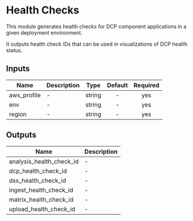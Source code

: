 # Health Checks

This module generates health checks for DCP component applications in a given deployment environment.

It outputs health check IDs that can be used in visualizations of DCP health status.

<!-- START -->
## Inputs

| Name | Description | Type | Default | Required |
|------|-------------|:----:|:-----:|:-----:|
| aws\_profile | - | string | - | yes |
| env | - | string | - | yes |
| region | - | string | - | yes |

## Outputs

| Name | Description |
|------|-------------|
| analysis\_health\_check\_id | - |
| dcp\_health\_check\_id | - |
| dss\_health\_check\_id | - |
| ingest\_health\_check\_id | - |
| matrix\_health\_check\_id | - |
| upload\_health\_check\_id | - |

<!-- END -->
